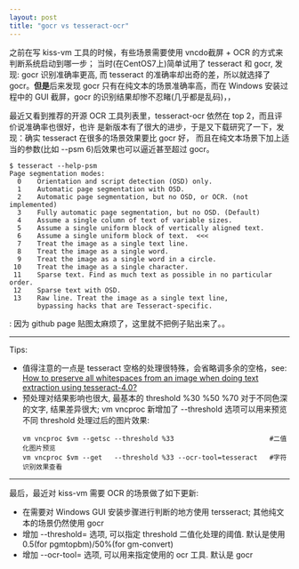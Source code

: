 ```yaml
---
layout: post
title: "gocr vs tesseract-ocr"
---
```


之前在写 kiss-vm 工具的时候，有些场景需要使用 vncdo截屏 + OCR 的方式来判断系统启动到哪一步；
当时(在CentOS7上)简单试用了 tesseract 和 gocr, 发现: gocr 识别准确率更高, 而 tesseract
的准确率却出奇的差，所以就选择了 gocr。**但是**后来发现 gocr 只有在纯文本的场景准确率高，而在 
Windows 安装过程中的 GUI 截屏，gocr 的识别结果却惨不忍睹(几乎都是乱码)，，

最近又看到推荐的开源 OCR 工具列表里，tesseract-ocr 依然在 top 2，而且评价说准确率也很好，也许
是新版本有了很大的进步，于是又下载研究了一下，发现：确实 tesseract 在很多的场景效果要比 gocr 好，
而且在纯文本场景下加上适当的参数(比如 --psm 6)后效果也可以逼近甚至超过 gocr。  
```
$ tesseract --help-psm  
Page segmentation modes:
  0    Orientation and script detection (OSD) only.
  1    Automatic page segmentation with OSD.
  2    Automatic page segmentation, but no OSD, or OCR. (not implemented)
  3    Fully automatic page segmentation, but no OSD. (Default)
  4    Assume a single column of text of variable sizes.
  5    Assume a single uniform block of vertically aligned text.
  6    Assume a single uniform block of text.  <<<
  7    Treat the image as a single text line.
  8    Treat the image as a single word.
  9    Treat the image as a single word in a circle.
 10    Treat the image as a single character.
 11    Sparse text. Find as much text as possible in no particular order.
 12    Sparse text with OSD.
 13    Raw line. Treat the image as a single text line,
       bypassing hacks that are Tesseract-specific.
```

: 因为 github page 贴图太麻烦了，这里就不把例子贴出来了。。

---
Tips:
- 值得注意的一点是 tesseract 空格的处理很特殊，会省略调多余的空格，see:  
    [How to preserve all whitespaces from an image when doing text extraction using tesseract-4.0?](https://stackoverflow.com/questions/61250577/how-to-preserve-all-whitespaces-from-an-image-when-doing-text-extraction-using-t)
- 预处理对结果影响也很大, 最基本的 threshold %30 %50 %70 对于不同色深的文字, 结果差异很大; vm vncproc 新增加了 --threshold 选项可以用来预览不同 threshold 处理过后的图片效果:
  ```
  vm vncproc $vm --getsc --threshold %33                        #二值化图片预览  
  vm vncproc $vm --get   --threshold %33 --ocr-tool=tesseract   #字符识别效果查看
  ```

---
最后，最近对 kiss-vm 需要 OCR 的场景做了如下更新:  
- 在需要对 Windows GUI 安装步骤进行判断的地方使用 tersseract; 其他纯文本的场景仍然使用 gocr
- 增加 --threshold= 选项, 可以指定 threshold 二值化处理的阈值. 默认是使用 0.5(for pgmtopbm)/50%(for gm-convert)
- 增加 --ocr-tool= 选项, 可以用来指定使用的 ocr 工具. 默认是 gocr
